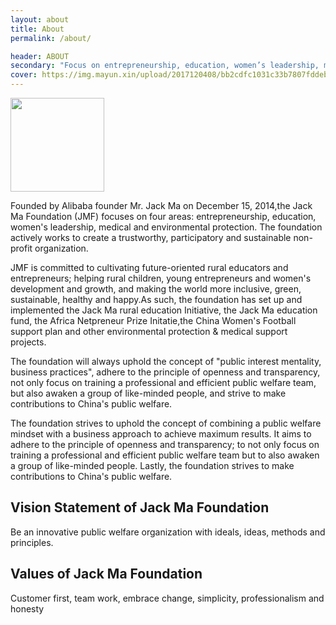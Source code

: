 ```yaml
---
layout: about
title: About
permalink: /about/

header: ABOUT
secondary: "Focus on entrepreneurship, education, women’s leadership, medical and environmental protection"
cover: https://img.mayun.xin/upload/2017120408/bb2cdfc1031c33b7807fddeb877955b4.jpg
---
```


<img src="https://img.mayun.xin/upload/2018082107/caf37d26fdc7a73f428ab7e361e334a1.png" style="width: 150px"/>

Founded by Alibaba founder Mr. Jack Ma on December 15, 2014,the Jack Ma Foundation (JMF) focuses on four areas: entrepreneurship, education, women's leadership, medical and environmental protection. The foundation actively works to create a trustworthy, participatory and sustainable non-profit organization.

JMF is committed to cultivating future-oriented rural educators and entrepreneurs; helping rural children, young entrepreneurs and women's development and growth, and making the world more inclusive, green, sustainable, healthy and happy.As such, the foundation has set up and implemented the Jack Ma rural education Initiative, the Jack Ma education fund, the Africa Netpreneur Prize Initatie,the China Women's Football support plan and other environmental protection & medical support projects. 

The foundation will always uphold the concept of "public interest mentality, business practices", adhere to the principle of openness and transparency, not only focus on training a professional and efficient public welfare team, but also awaken a group of like-minded people, and strive to make contributions to China's public welfare.

The foundation strives to uphold the concept of combining a public welfare mindset with a business approach to achieve maximum results. It aims to adhere to the principle of openness and transparency; to not only focus on training a professional and efficient public welfare team but to also awaken a group of like-minded people. Lastly, the foundation strives to make contributions to China's public welfare.


## Vision Statement of Jack Ma Foundation

Be an innovative public welfare organization with ideals, ideas, methods and principles.

## Values of Jack Ma Foundation 

Customer first, team work, embrace change, simplicity, professionalism and honesty